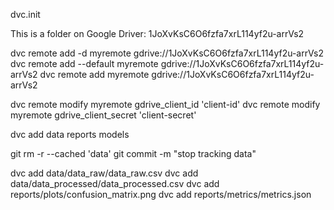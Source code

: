 
dvc.init

This is a folder on Google Driver: 1JoXvKsC6O6fzfa7xrL114yf2u-arrVs2

dvc remote add -d myremote gdrive://1JoXvKsC6O6fzfa7xrL114yf2u-arrVs2
dvc remote add --default myremote gdrive://1JoXvKsC6O6fzfa7xrL114yf2u-arrVs2
dvc remote add myremote gdrive://1JoXvKsC6O6fzfa7xrL114yf2u-arrVs2

dvc remote modify myremote gdrive_client_id 'client-id'
dvc remote modify myremote gdrive_client_secret 'client-secret'

dvc add data reports models


git rm -r --cached 'data'
git commit -m "stop tracking data"

dvc add data/data_raw/data_raw.csv
dvc add data/data_processed/data_processed.csv
dvc add reports/plots/confusion_matrix.png
dvc add reports/metrics/metrics.json